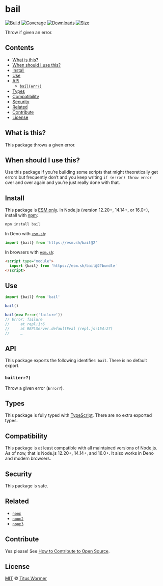 # bail

[![Build][build-badge]][build]
[![Coverage][coverage-badge]][coverage]
[![Downloads][downloads-badge]][downloads]
[![Size][size-badge]][size]

Throw if given an error.

## Contents

*   [What is this?](#what-is-this)
*   [When should I use this?](#when-should-i-use-this)
*   [Install](#install)
*   [Use](#use)
*   [API](#api)
    *   [`bail(err?)`](#bailerr)
*   [Types](#types)
*   [Compatibility](#compatibility)
*   [Security](#security)
*   [Related](#related)
*   [Contribute](#contribute)
*   [License](#license)

## What is this?

This package throws a given error.

## When should I use this?

Use this package if you’re building some scripts that might theoretically get
errors but frequently don’t and you keep writing `if (error) throw error` over
and over again and you’re just really done with that.

## Install

This package is [ESM only][esm].
In Node.js (version 12.20+, 14.14+, or 16.0+), install with [npm][]:

```sh
npm install bail
```

In Deno with [`esm.sh`][esmsh]:

```js
import {bail} from 'https://esm.sh/bail@2'
```

In browsers with [`esm.sh`][esmsh]:

```html
<script type="module">
  import {bail} from 'https://esm.sh/bail@2?bundle'
</script>
```

## Use

```js
import {bail} from 'bail'

bail()

bail(new Error('failure'))
// Error: failure
//     at repl:1:6
//     at REPLServer.defaultEval (repl.js:154:27)
//     …
```

## API

This package exports the following identifier: `bail`.
There is no default export.

### `bail(err?)`

Throw a given error (`Error?`).

## Types

This package is fully typed with [TypeScript][].
There are no extra exported types.

## Compatibility

This package is at least compatible with all maintained versions of Node.js.
As of now, that is Node.js 12.20+, 14.14+, and 16.0+.
It also works in Deno and modern browsers.

## Security

This package is safe.

## Related

*   [`noop`][noop]
*   [`noop2`][noop2]
*   [`noop3`][noop3]

## Contribute

Yes please!
See [How to Contribute to Open Source][contribute].

## License

[MIT][license] © [Titus Wormer][author]

<!-- Definitions -->

[build-badge]: https://github.com/wooorm/bail/workflows/main/badge.svg

[build]: https://github.com/wooorm/bail/actions

[coverage-badge]: https://img.shields.io/codecov/c/github/wooorm/bail.svg

[coverage]: https://codecov.io/github/wooorm/bail

[downloads-badge]: https://img.shields.io/npm/dm/bail.svg

[downloads]: https://www.npmjs.com/package/bail

[size-badge]: https://img.shields.io/bundlephobia/minzip/bail.svg

[size]: https://bundlephobia.com/result?p=bail

[npm]: https://docs.npmjs.com/cli/install

[esmsh]: https://esm.sh

[license]: license

[author]: https://wooorm.com

[esm]: https://gist.github.com/sindresorhus/a39789f98801d908bbc7ff3ecc99d99c

[typescript]: https://www.typescriptlang.org

[contribute]: https://opensource.guide/how-to-contribute/

[noop]: https://www.npmjs.com/package/noop

[noop2]: https://www.npmjs.com/package/noop2

[noop3]: https://www.npmjs.com/package/noop3
